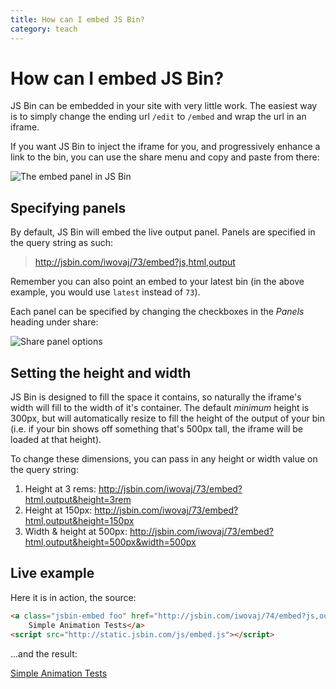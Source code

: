 ```yaml
---
title: How can I embed JS Bin?
category: teach
---
```

# How can I embed JS Bin?

JS Bin can be embedded in your site with very little work. The easiest way is to simply change the ending url `/edit` to `/embed` and wrap the url in an iframe.

If you want JS Bin to inject the iframe for you, and progressively enhance a link to the bin, you can use the share menu and copy and paste from there:

![The embed panel in JS Bin](/images/embed-small.gif)

## Specifying panels

By default, JS Bin will embed the live output panel. Panels are specified in the query string as such:

> http://jsbin.com/iwovaj/73/embed?js,html,output

Remember you can also point an embed to your latest bin (in the above example, you would use `latest` instead of `73`).

Each panel can be specified by changing the checkboxes in the *Panels* heading under share:

![Share panel options](/images/panel-options.png)

## Setting the height and width

JS Bin is designed to fill the space it contains, so naturally the iframe's width will fill to the width of it's container.  The default *minimum* height is 300px, but will automatically resize to fill the height of the output of your bin (i.e. if your bin shows off something that's 500px tall, the iframe will be loaded at that height).

To change these dimensions, you can pass in any height or width value on the query string:

1. Height at 3 rems: http://jsbin.com/iwovaj/73/embed?html,output&height=3rem
2. Height at 150px: http://jsbin.com/iwovaj/73/embed?html,output&height=150px
3. Width & height at 500px: http://jsbin.com/iwovaj/73/embed?html,output&height=500px&width=500px


## Live example

Here it is in action, the source:

```html
<a class="jsbin-embed foo" href="http://jsbin.com/iwovaj/74/embed?js,output">
    Simple Animation Tests</a>
<script src="http://static.jsbin.com/js/embed.js"></script>
```

...and the result:

<div class="embed-container">
  <a class="jsbin-embed foo" href="//jsbin.com/iwovaj/74/embed?js,output">Simple Animation Tests</a><script src="http://static.jsbin.com/js/embed.js"></script>
</div>


<!--
## Related

[How to automatically "edit" in JS Bin]() -->